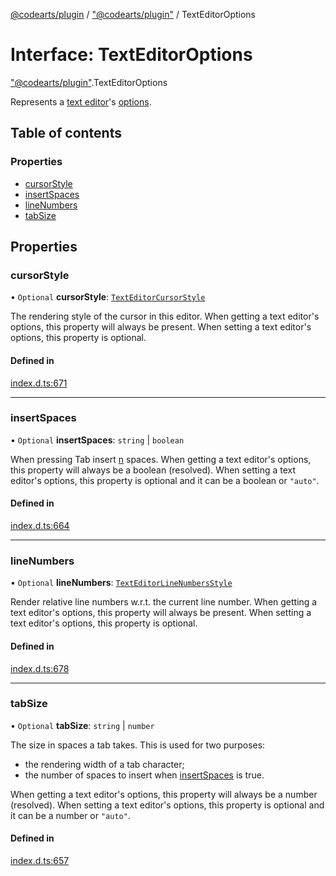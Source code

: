 [@codearts/plugin](../README.md) / ["@codearts/plugin"](../modules/_codearts_plugin_.md) / TextEditorOptions

# Interface: TextEditorOptions

["@codearts/plugin"](../modules/_codearts_plugin_.md).TextEditorOptions

Represents a [text editor](codearts_plugin_.TextEditor.md)'s [options](codearts_plugin_.TextEditor.md#options).

## Table of contents

### Properties

- [cursorStyle](codearts_plugin_.TextEditorOptions.md#cursorstyle)
- [insertSpaces](codearts_plugin_.TextEditorOptions.md#insertspaces)
- [lineNumbers](codearts_plugin_.TextEditorOptions.md#linenumbers)
- [tabSize](codearts_plugin_.TextEditorOptions.md#tabsize)

## Properties

### cursorStyle

• `Optional` **cursorStyle**: [`TextEditorCursorStyle`](../enums/codearts_plugin_.TextEditorCursorStyle.md)

The rendering style of the cursor in this editor.
When getting a text editor's options, this property will always be present.
When setting a text editor's options, this property is optional.

#### Defined in

[index.d.ts:671](https://github.com/huaweicloud/cloudide-plugin-api/blob/4d28848/index.d.ts#L671)

___

### insertSpaces

• `Optional` **insertSpaces**: `string` \| `boolean`

When pressing Tab insert [n](codearts_plugin_.TextEditorOptions.md#tabsize) spaces.
When getting a text editor's options, this property will always be a boolean (resolved).
When setting a text editor's options, this property is optional and it can be a boolean or `"auto"`.

#### Defined in

[index.d.ts:664](https://github.com/huaweicloud/cloudide-plugin-api/blob/4d28848/index.d.ts#L664)

___

### lineNumbers

• `Optional` **lineNumbers**: [`TextEditorLineNumbersStyle`](../enums/codearts_plugin_.TextEditorLineNumbersStyle.md)

Render relative line numbers w.r.t. the current line number.
When getting a text editor's options, this property will always be present.
When setting a text editor's options, this property is optional.

#### Defined in

[index.d.ts:678](https://github.com/huaweicloud/cloudide-plugin-api/blob/4d28848/index.d.ts#L678)

___

### tabSize

• `Optional` **tabSize**: `string` \| `number`

The size in spaces a tab takes. This is used for two purposes:
 - the rendering width of a tab character;
 - the number of spaces to insert when [insertSpaces](codearts_plugin_.TextEditorOptions.md#insertspaces) is true.

When getting a text editor's options, this property will always be a number (resolved).
When setting a text editor's options, this property is optional and it can be a number or `"auto"`.

#### Defined in

[index.d.ts:657](https://github.com/huaweicloud/cloudide-plugin-api/blob/4d28848/index.d.ts#L657)
